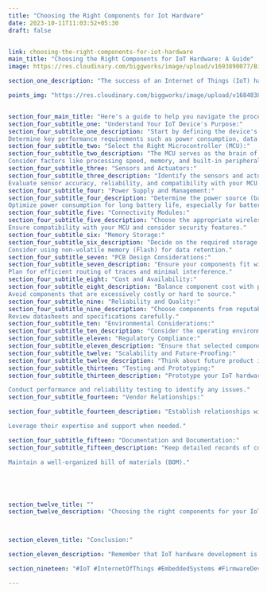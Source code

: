 ```yaml
---
title: "Choosing the Right Components for Iot Hardware"
date: 2023-10-11T11:03:52+05:30
draft: false


link: choosing-the-right-components-for-iot-hardware
main_title: "Choosing the Right Components for IoT Hardware: A Guide"
image: https://res.cloudinary.com/biggworks/image/upload/v1693890077/Biggworks%20PDF%20of%20Blogs/native___cross_platform_development_h2ddzm.png

section_one_description: "The success of an Internet of Things (IoT) hardware project hinges on selecting the right components. Whether you're designing a smart device for healthcare, agriculture, or industrial automation, making informed component choices is essential."

points_img: "https://res.cloudinary.com/biggworks/image/upload/v1684838348/Group_11544_lwrsg0.png"


section_four_main_title: "Here's a guide to help you navigate the process."
section_four_subtitle_one: "Understand Your IoT Device's Purpose:"
section_four_subtitle_one_description: "Start by defining the device's primary function and intended use case.
Determine key performance requirements such as power consumption, data processing, and connectivity."
section_four_subtitle_two: "Select the Right Microcontroller (MCU):"
section_four_subtitle_two_description: "The MCU serves as the brain of your IoT device. Choose one that meets your power and processing needs.
Consider factors like processing speed, memory, and built-in peripherals (e.g., ADC, GPIO)."
section_four_subtitle_three: "Sensors and Actuators:"
section_four_subtitle_three_description: "Identify the sensors and actuators necessary for your device's functionality.
Evaluate sensor accuracy, reliability, and compatibility with your MCU."
section_four_subtitle_four: "Power Supply and Management:"
section_four_subtitle_four_description: "Determine the power source (battery, mains, or energy harvesting) and select a power management solution accordingly.
Optimize power consumption for long battery life, especially for battery-operated devices."
section_four_subtitle_five: "Connectivity Modules:"
section_four_subtitle_five_description: "Choose the appropriate wireless technology (Wi-Fi, Bluetooth, LoRa, etc.) based on range, data rate, and power requirements.
Ensure compatibility with your MCU and consider security features."
section_four_subtitle_six: "Memory Storage:"
section_four_subtitle_six_description: "Decide on the required storage capacity for data logging and firmware updates.
Consider using non-volatile memory (Flash) for data retention."
section_four_subtitle_seven: "PCB Design Considerations:"
section_four_subtitle_seven_description: "Ensure your components fit within the physical constraints of your PCB.
Plan for efficient routing of traces and minimal interference."
section_four_subtitle_eight: "Cost and Availability:"
section_four_subtitle_eight_description: "Balance component cost with performance and availability.
Avoid components that are excessively costly or hard to source."
section_four_subtitle_nine: "Reliability and Quality:"
section_four_subtitle_nine_description: "Choose components from reputable manufacturers known for quality and reliability.
Review datasheets and specifications carefully."
section_four_subtitle_ten: "Environmental Considerations:"
section_four_subtitle_ten_description: "Consider the operating environment, including temperature, humidity, and potential exposure to contaminants. Choose components rated for the specific conditions."
section_four_subtitle_eleven: "Regulatory Compliance:"
section_four_subtitle_eleven_description: "Ensure that selected components comply with industry standards and regulations. Verify certifications and documentation where applicable."
section_four_subtitle_twelve: "Scalability and Future-Proofing:"
section_four_subtitle_twelve_description: "Think about future product iterations and scalability. Select components that allow for flexibility and ease of upgrading."
section_four_subtitle_thirteen: "Testing and Prototyping:"
section_four_subtitle_thirteen_description: "Prototype your IoT hardware to validate component choices.

Conduct performance and reliability testing to identify any issues."
section_four_subtitle_fourteen: "Vendor Relationships:"

section_four_subtitle_fourteen_description: "Establish relationships with reliable component suppliers and distributors.

Leverage their expertise and support when needed."

section_four_subtitle_fifteen: "Documentation and Documentation:"
section_four_subtitle_fifteen_description: "Keep detailed records of component specifications, part numbers, and sources.

Maintain a well-organized bill of materials (BOM)."





section_twelve_title: ""
section_twelve_description: "Choosing the right components for your IoT hardware is a critical step in the development process. It impacts device performance, reliability, and ultimately, the success of your project. By following this guide and conducting thorough research, you can make informed decisions that lead to a robust and effective IoT device."



section_eleven_title: "Conclusion:"

section_eleven_description: "Remember that IoT hardware development is a dynamic field, and staying up to date with the latest component innovations and technologies is crucial. Regularly review your component choices to ensure they align with evolving industry standards and user expectations."

section_nineteen: "#IoT #InternetOfThings #EmbeddedSystems #FirmwareDevelopment #IoTDevelopment #IoTTechnology #EmbeddedProgramming #IoTInnovation #ConnectedDevices #EmbeddedDesign #HardwareDesign #IoTProjects #EmbeddedSolutions #IoTIndustry #FirmwareEngineering #IoTDesign #WirelessCommunication #EmbeddedSoftware #IoTApplications #IoTSecurity"

---
```


